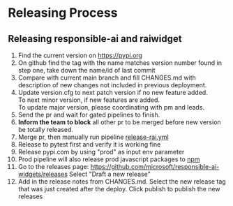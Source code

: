 # Releasing Process

## Releasing responsible-ai and raiwidget

1. Find the current version on https://pypi.org
2. On github find the tag with the name matches version number found in step one, take down the name/id of last commit
3. Compare with current main branch and fill CHANGES.md with description of new changes not included in previous deployment.
4. Update version.cfg to next patch version if no new feature added.  
   To next minor version, if new features are added.  
   To update major version, please coordinating with pm and leads.
5. Send the pr and wait for gated pipelines to finish.
6. **Inform the team to block** all other pr to be merged before new version be totally released.
7. Merge pr, then manually run pipeline [release-rai.yml](https://github.com/microsoft/responsible-ai-widgets/actions/workflows/release-rai.yml)
8. Release to pytest first and verify it is working fine
9. Release pypi.com by using "prod" as input env parameter
10. Prod pipeline will also release prod javascript packages to [npm](https://www.npmjs.com/)
11. Go to the releases page: https://github.com/microsoft/responsible-ai-widgets/releases
    Select "Draft a new release"
12. Add in the release notes from CHANGES.md. Select the new release tag that was just created after the deploy. Click publish to publish the new releases
